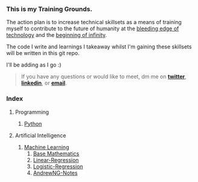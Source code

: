 ### This is my Training Grounds.

The action plan is to increase technical skillsets as a means of training myself to contribute to the future of humanity at the [bleeding edge of technology](https://en.wikipedia.org/wiki/Technological_singularity) and the [beginning of infinity](https://en.wikipedia.org/wiki/The_Beginning_of_Infinity).


The code I write and learnings I takeaway whilst I'm gaining these skillsets will be written in this git repo.


I'll be adding as I go :)

> If you have any questions or would like to meet, dm me on **[twitter](https://twitter.com/vxnuaj)**, **[linkedin](https://linkedin.com/in/vxnuaj)**, or **[email](mailto:vxnuaj@gmail.com)**.

### Index

01. Programming
    01. [Python](Programming/Python/)

02. Artificial Intelligence
    01. [Machine Learning](Artificial-Intelligence/Machine-Learning)
        01. [Base Mathematics](Artificial-Intelligence/Machine-Learning/Base-Mathematics/)
        01. [Linear-Regression](Artificial-Intelligence/Machine-Learning/Linear-Regression/)
        02. [Logistic-Regression](Artificial-Intelligence/Machine-Learning/Logistic-Regression/)
        03. [AndrewNG-Notes](Artificial-Intelligence/Machine-Learning/AndrewNG-Notes/)
